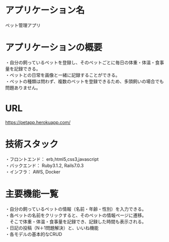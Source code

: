 # アプリケーション名
ペット管理アプリ

# アプリケーションの概要
・自分の飼っているペットを登録し、そのペットごとに毎日の体重・体温・食事量を記録できる。<br>
・ペットとの日常を画像と一緒に記録することができる。<br>
・ペットの種類は問わず、複数のペットを登録できるため、多頭飼いの場合でも問題ありません。

# URL
https://petapp.herokuapp.com/

# 技術スタック
・フロントエンド： erb,html5,css3,javascript<br>
・バックエンド： Ruby3.1.2, Rails7.0.3<br>
・インフラ： AWS, Docker

# 主要機能一覧
・自分の飼っているペットの情報（名前・年齢・性別）を入力できる。<br>
・各ペットの名前をクリックすると、そのペットの情報ページに遷移。<br>
　そこで体重・体温・食事量を記録でき、記録した時間も表示される。<br>
・日記の投稿（N＋1問題解決）と、いいね機能<br>
・各モデルの基本的なCRUD
